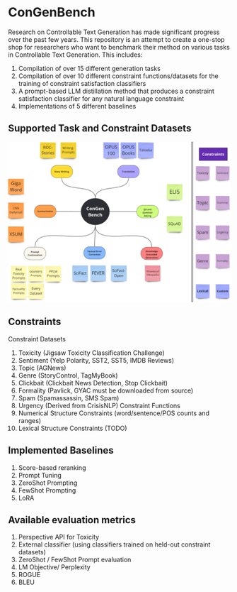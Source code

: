 # ConGenBench
Research on Controllable Text Generation has made significant progress over the past few years. This repository is an attempt to create a one-stop shop for researchers who want to benchmark their method on various tasks in Controllable Text Generation. This includes:
1. Compilation of over 15 different generation tasks
2. Compilation of over 10 different constraint functions/datasets for the training of constraint satisfaction classifiers
4. A prompt-based LLM distillation method that produces a constraint satisfaction classifier for any natural language constraint
5. Implementations of 5 different baselines

## Supported Task and Constraint Datasets

![ConGenBench](ConGenBench.jpg)

## Constraints
Constraint Datasets
1. Toxicity (Jigsaw Toxicity Classification Challenge)
2. Sentiment (Yelp Polarity, SST2, SST5, IMDB Reviews)
3. Topic (AGNews)
4. Genre (StoryControl, TagMyBook)
5. Clickbait (Clickbait News Detection, Stop Clickbait)
6. Formality (Pavlick, GYAC must be downloaded from source)
7. Spam (Spamassassin, SMS Spam)
8. Urgency (Derived from CrisisNLP)
Constraint Functions
1. Numerical Structure Constraints (word/sentence/POS counts and ranges)
2. Lexical Structure Constraints (TODO)

## Implemented Baselines
1. Score-based reranking
2. Prompt Tuning
3. ZeroShot Prompting
4. FewShot Prompting
5. LoRA

## Available evaluation metrics
1. Perspective API for Toxicity
2. External classifier (using classifiers trained on held-out constraint datasets)
3. ZeroShot / FewShot Prompt evaluation
4. LM Objective/ Perplexity
5. ROGUE
6. BLEU
